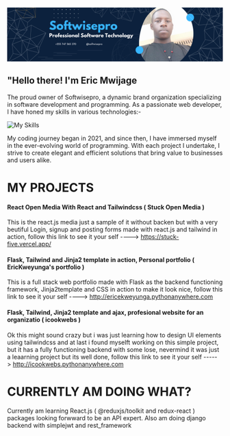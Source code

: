 ![softwisepro CEO's banner by Eric Mwijage at sofwisepro](https://github.com/softwisepro/softwisepro/blob/main/md/banner.png)

## "Hello there! I'm Eric Mwijage


The proud owner of Softwisepro, a dynamic brand organization specializing in software development and programming. As a passionate web developer, I have honed my skills in various technologies:-

![My Skills](https://skillicons.dev/icons?i=py,git,github,bootstrap,react,tailwindcss,django,flask,html,css,postman,php)

My coding journey began in 2021, and since then, I have immersed myself in the ever-evolving world of programming. With each project I undertake, I strive to create elegant and efficient solutions that bring value to businesses and users alike.


# MY PROJECTS


<!-- ![My Skills](https://skillicons.dev/icons?i=py,git,github,bootstrap,react,tailwindcss,django,flask,html,css,postman,php) -->
#### React Open Media With React and Tailwindcss ( Stuck Open Media )
This is the react.js media just a sample of it without backen but with a very beutiful Login, signup and posting forms made with react.js and tailwind in action, follow this link to see it your self ----> https://stuck-five.vercel.app/


#### Flask, Tailwind and Jinja2 template in action, Personal portfolio ( EricKweyunga's portfolio )
This is a full stack web portfolio made with Flask as the backend functioning framework, Jinja2template and CSS in action to make it look nice, follow this link to see it your self ----> http://ericekweyunga.pythonanywhere.com

#### Flask, Tailwind, Jinja2 template and ajax, profesional website for an organizatio ( icookwebs )
Ok this might sound crazy but i was just learning how to design UI elements using tailwindcss and at last i found myselft working on this simple project, but it has a fully functioning backend with some lose, nevermind it was just a leaarning project but its well done, follow this link to see it your self -----> http://icookwebs.pythonanywhere.com

# CURRENTLY AM DOING WHAT?
Currently am learning  React.js ( @reduxjs/toolkit and redux-react ) packages looking forwward to be an API expert.
Also am doing django backend with simplejwt and rest_framework
